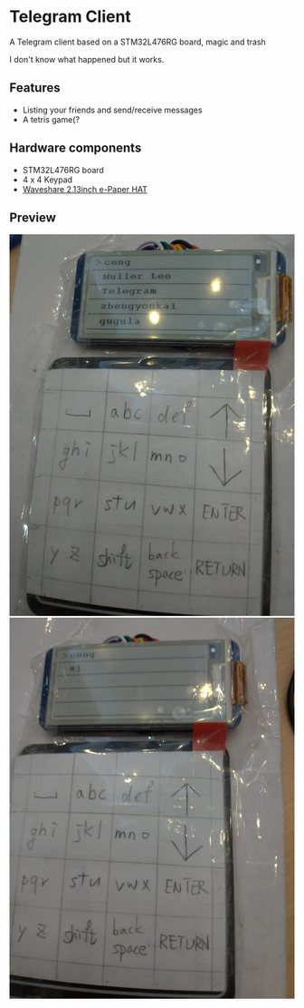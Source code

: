 # Telegram Client
A Telegram client based on a STM32L476RG board, magic and trash

I don't know what happened but it works.

## Features
- Listing your friends and send/receive messages
- A tetris game(?

## Hardware components
- STM32L476RG board
- 4 x 4 Keypad
- [Waveshare 2.13inch e-Paper HAT](http://www.waveshare.net/wiki/2.13inch_e-Paper_HAT)

## Preview
![a.jpg](a.jpg)
![b.jpg](b.jpg)
